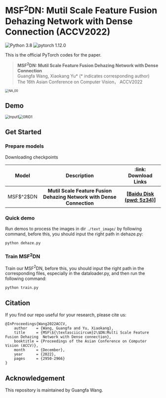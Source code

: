 # MSF$^2$DN: Mutil Scale Feature Fusion Dehazing Network with Dense Connection (ACCV2022)

![Python 3.8](https://img.shields.io/badge/python-3.8-g) ![pytorch 1.12.0](https://img.shields.io/badge/pytorch-1.12.0-blue.svg)

This is the official PyTorch codes for the paper.  

>**MSF$^2$DN: Mutil Scale Feature Fusion Dehazing Network with Dense Connection**<br> Guangfa Wang, Xiaokang Yu*  (* indicates corresponding author)<br>
>The 16th Asian Conference on Computer Vision， ACCV2022

<img src="E:\研三\ACCV相关文件\ACCV需要文件\LaTeX2e Proceedings Templates download\image\Network_Architecture\NA\NA_00.jpg" alt="NA_00" style="zoom:70%;" />



## Demo

<img src="E:\研三\ACCV相关文件\ACCV需要文件\LaTeX2e Proceedings Templates download\image\real\Input1.jpg" alt="Input1" style="zoom:80%;" /><img src="E:\研三\ACCV相关文件\ACCV需要文件\LaTeX2e Proceedings Templates download\image\real\Ours1.jpg" alt="GRID1" style="zoom:80%;" />



## Get Started

### Prepare models

Downloading checkpoints

<table>
<thead>
<tr>
    <th>Model</th>
    <th> Description </th>
    <th>:link: Download Links </th>
</tr>
</thead>
<tbody>
<tr>
    <td>MSF$^2$DN</td>
    <th>Mutil Scale Feature Fusion Dehazing Network with Dense Connection</th>
    <th rowspan="3">
    [<a href="https://pan.baidu.com/s/1POs2MEu5FKF16RQ9AYTDNA">Baidu Disk (pwd: 5z34)</a>]
    </th>
</tr>
</tbody>
</table>

### Quick demo

Run demos to process the images in dir `./text_image/` by following command, before this, you should input the right path in dehaze.py:

```
python dehaze.py
```

### Train MSF$^2$DN

Train our MSF$^2$DN, before this, you should input the right path in the corresponding files, especially in the dataloader.py, and then run the following command:

```
python train.py
```

## Citation

If you find our repo useful for your research, please cite us:

```
@InProceedings{Wang2022ACCV,
    author    = {Wang, Guangfa and Yu, Xiaokang},
    title     = {MSF\${\textasciicircum}2\$DN:Multi Scale Feature Fusion Dehazing  Network with Dense connection},
    booktitle = {Proceedings of the Asian Conference on Computer Vision (ACCV)},
    month     = {December},
    year      = {2022},
    pages     = {2950-2966}
}

```

## Acknowledgement

This repository is maintained by Guangfa Wang.